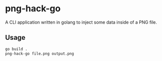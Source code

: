 # png-hack-go
A CLI application written in golang to inject some data inside of a PNG file.

## Usage
```sh
go build .
png-hack-go file.png output.png
```
